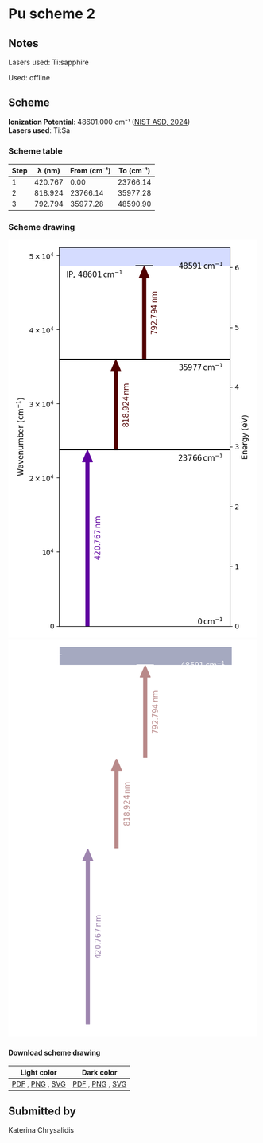 # Pu scheme 2

## Notes

Lasers used: Ti:sapphire

Used: offline





## Scheme

**Ionization Potential**: 48601.000 cm⁻¹ ([NIST ASD, 2024](https://www.nist.gov/pml/atomic-spectra-database))  
**Lasers used**: Ti:Sa

### Scheme table

| Step | λ (nm)  | From (cm⁻¹) | To (cm⁻¹) |
| ---- | ------- | ----------- | --------- |
| 1    | 420.767 | 0.00        | 23766.14  |
| 2    | 818.924 | 23766.14    | 35977.28  |
| 3    | 792.794 | 35977.28    | 48590.90  |


### Scheme drawing

![pu scheme, light mode](pu-002/pu-002-light.png#only-light)
![pu scheme, dark mode](pu-002/pu-002-dark-web.png#only-dark)

#### Download scheme drawing

|                                            Light color                                            |                                           Dark color                                           |
| ------------------------------------------------------------------------------------------------- | ---------------------------------------------------------------------------------------------- |
| [PDF](pu-002/pu-002-light.pdf) , [PNG](pu-002/pu-002-light.png) , [SVG](pu-002/pu-002-light.svg)  | [PDF](pu-002/pu-002-dark.pdf) , [PNG](pu-002/pu-002-dark.png) , [SVG](pu-002/pu-002-dark.svg)  |


## Submitted by

Katerina Chrysalidis

